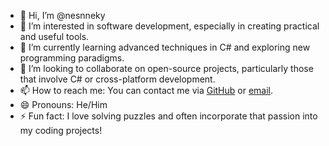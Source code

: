 - 👋 Hi, I’m @nesnneky
- 👀 I’m interested in software development, especially in creating practical and useful tools.
- 🌱 I’m currently learning advanced techniques in C# and exploring new programming paradigms.
- 💞️ I’m looking to collaborate on open-source projects, particularly those that involve C# or cross-platform development.
- 📫 How to reach me: You can contact me via [GitHub](https://github.com/nesnneky) or [email](mailto:admin@nesnneky.xyz).
- 😄 Pronouns: He/Him
- ⚡ Fun fact: I love solving puzzles and often incorporate that passion into my coding projects!

<!---
nesnneky/nesnneky is a ✨ special ✨ repository because its `README.md` (this file) appears on your GitHub profile.
You can click the Preview link to take a look at your changes.
--->

